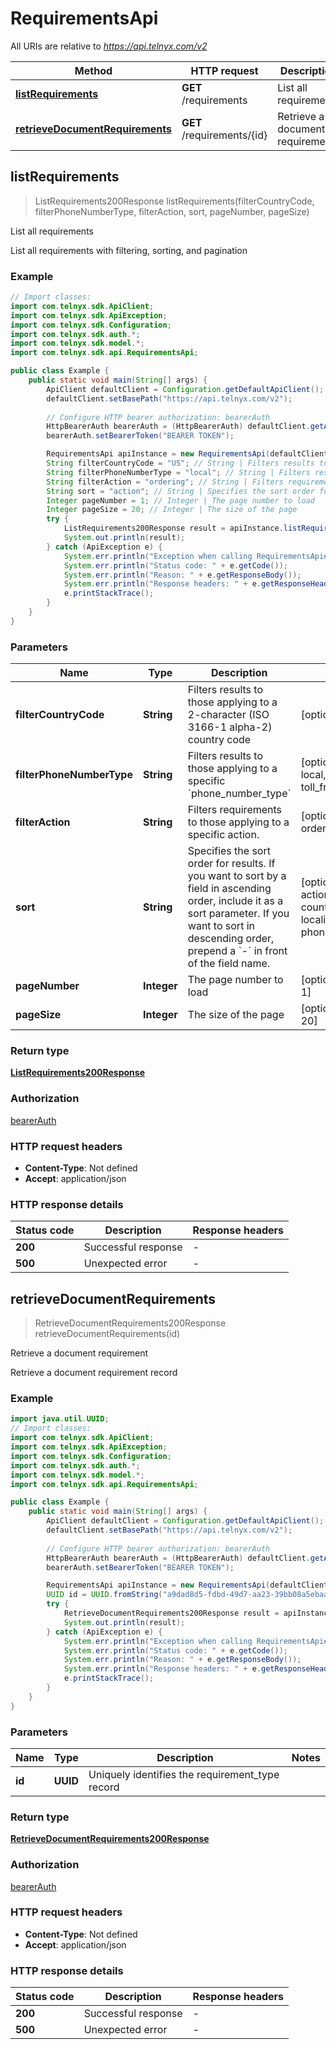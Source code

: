 # RequirementsApi

All URIs are relative to *https://api.telnyx.com/v2*

Method | HTTP request | Description
------------- | ------------- | -------------
[**listRequirements**](RequirementsApi.md#listRequirements) | **GET** /requirements | List all requirements
[**retrieveDocumentRequirements**](RequirementsApi.md#retrieveDocumentRequirements) | **GET** /requirements/{id} | Retrieve a document requirement



## listRequirements

> ListRequirements200Response listRequirements(filterCountryCode, filterPhoneNumberType, filterAction, sort, pageNumber, pageSize)

List all requirements

List all requirements with filtering, sorting, and pagination

### Example

```java
// Import classes:
import com.telnyx.sdk.ApiClient;
import com.telnyx.sdk.ApiException;
import com.telnyx.sdk.Configuration;
import com.telnyx.sdk.auth.*;
import com.telnyx.sdk.model.*;
import com.telnyx.sdk.api.RequirementsApi;

public class Example {
    public static void main(String[] args) {
        ApiClient defaultClient = Configuration.getDefaultApiClient();
        defaultClient.setBasePath("https://api.telnyx.com/v2");
        
        // Configure HTTP bearer authorization: bearerAuth
        HttpBearerAuth bearerAuth = (HttpBearerAuth) defaultClient.getAuthentication("bearerAuth");
        bearerAuth.setBearerToken("BEARER TOKEN");

        RequirementsApi apiInstance = new RequirementsApi(defaultClient);
        String filterCountryCode = "US"; // String | Filters results to those applying to a 2-character (ISO 3166-1 alpha-2) country code
        String filterPhoneNumberType = "local"; // String | Filters results to those applying to a specific `phone_number_type`
        String filterAction = "ordering"; // String | Filters requirements to those applying to a specific action.
        String sort = "action"; // String | Specifies the sort order for results. If you want to sort by a field in ascending order, include it as a sort parameter. If you want to sort in descending order, prepend a `-` in front of the field name.
        Integer pageNumber = 1; // Integer | The page number to load
        Integer pageSize = 20; // Integer | The size of the page
        try {
            ListRequirements200Response result = apiInstance.listRequirements(filterCountryCode, filterPhoneNumberType, filterAction, sort, pageNumber, pageSize);
            System.out.println(result);
        } catch (ApiException e) {
            System.err.println("Exception when calling RequirementsApi#listRequirements");
            System.err.println("Status code: " + e.getCode());
            System.err.println("Reason: " + e.getResponseBody());
            System.err.println("Response headers: " + e.getResponseHeaders());
            e.printStackTrace();
        }
    }
}
```

### Parameters


Name | Type | Description  | Notes
------------- | ------------- | ------------- | -------------
 **filterCountryCode** | **String**| Filters results to those applying to a 2-character (ISO 3166-1 alpha-2) country code | [optional]
 **filterPhoneNumberType** | **String**| Filters results to those applying to a specific &#x60;phone_number_type&#x60; | [optional] [enum: local, national, toll_free]
 **filterAction** | **String**| Filters requirements to those applying to a specific action. | [optional] [enum: ordering, porting]
 **sort** | **String**| Specifies the sort order for results. If you want to sort by a field in ascending order, include it as a sort parameter. If you want to sort in descending order, prepend a &#x60;-&#x60; in front of the field name. | [optional] [enum: action, country_code, locality, phone_number_type]
 **pageNumber** | **Integer**| The page number to load | [optional] [default to 1]
 **pageSize** | **Integer**| The size of the page | [optional] [default to 20]

### Return type

[**ListRequirements200Response**](ListRequirements200Response.md)

### Authorization

[bearerAuth](../README.md#bearerAuth)

### HTTP request headers

- **Content-Type**: Not defined
- **Accept**: application/json

### HTTP response details
| Status code | Description | Response headers |
|-------------|-------------|------------------|
| **200** | Successful response |  -  |
| **500** | Unexpected error |  -  |


## retrieveDocumentRequirements

> RetrieveDocumentRequirements200Response retrieveDocumentRequirements(id)

Retrieve a document requirement

Retrieve a document requirement record

### Example

```java
import java.util.UUID;
// Import classes:
import com.telnyx.sdk.ApiClient;
import com.telnyx.sdk.ApiException;
import com.telnyx.sdk.Configuration;
import com.telnyx.sdk.auth.*;
import com.telnyx.sdk.model.*;
import com.telnyx.sdk.api.RequirementsApi;

public class Example {
    public static void main(String[] args) {
        ApiClient defaultClient = Configuration.getDefaultApiClient();
        defaultClient.setBasePath("https://api.telnyx.com/v2");
        
        // Configure HTTP bearer authorization: bearerAuth
        HttpBearerAuth bearerAuth = (HttpBearerAuth) defaultClient.getAuthentication("bearerAuth");
        bearerAuth.setBearerToken("BEARER TOKEN");

        RequirementsApi apiInstance = new RequirementsApi(defaultClient);
        UUID id = UUID.fromString("a9dad8d5-fdbd-49d7-aa23-39bb08a5ebaa"); // UUID | Uniquely identifies the requirement_type record
        try {
            RetrieveDocumentRequirements200Response result = apiInstance.retrieveDocumentRequirements(id);
            System.out.println(result);
        } catch (ApiException e) {
            System.err.println("Exception when calling RequirementsApi#retrieveDocumentRequirements");
            System.err.println("Status code: " + e.getCode());
            System.err.println("Reason: " + e.getResponseBody());
            System.err.println("Response headers: " + e.getResponseHeaders());
            e.printStackTrace();
        }
    }
}
```

### Parameters


Name | Type | Description  | Notes
------------- | ------------- | ------------- | -------------
 **id** | **UUID**| Uniquely identifies the requirement_type record |

### Return type

[**RetrieveDocumentRequirements200Response**](RetrieveDocumentRequirements200Response.md)

### Authorization

[bearerAuth](../README.md#bearerAuth)

### HTTP request headers

- **Content-Type**: Not defined
- **Accept**: application/json

### HTTP response details
| Status code | Description | Response headers |
|-------------|-------------|------------------|
| **200** | Successful response |  -  |
| **500** | Unexpected error |  -  |


